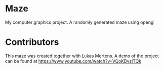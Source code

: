 # Maze
My computer graphics project. A randomly generated maze using opengl
# Contributors
This maze was created together with Lukas Mertens. 
A demo of the project can be found at https://www.youtube.com/watch?v=VQoKDvzlTQk